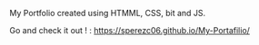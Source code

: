 My Portfolio created using HTMML, CSS, bit and JS.

Go and check it out ! : https://sperezc06.github.io/My-Portafilio/
